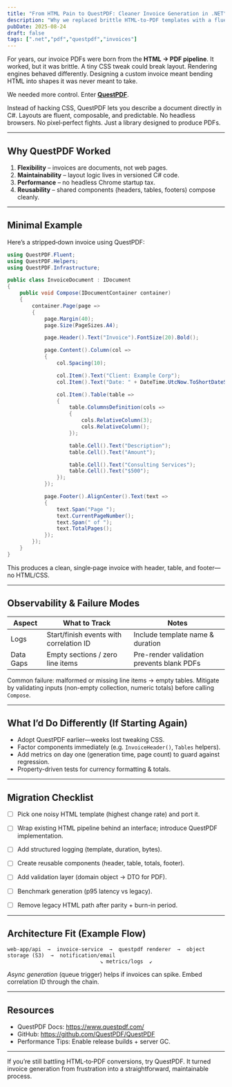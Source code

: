 ```yaml
---
title: "From HTML Pain to QuestPDF: Cleaner Invoice Generation in .NET"
description: "Why we replaced brittle HTML-to-PDF templates with a fluent C# document pipeline using QuestPDF—example, observability, migration checklist."
pubDate: 2025-08-24
draft: false
tags: [".net","pdf","questpdf","invoices"]
---
```


For years, our invoice PDFs were born from the **HTML → PDF pipeline**. It worked, but it was brittle. A tiny CSS tweak could break layout. Rendering engines behaved differently. Designing a custom invoice meant bending HTML into shapes it was never meant to take.

We needed more control. Enter **[QuestPDF](https://www.questpdf.com/)**.

Instead of hacking CSS, QuestPDF lets you describe a document directly in C#. Layouts are fluent, composable, and predictable. No headless browsers. No pixel‑perfect fights. Just a library designed to produce PDFs.

---

## Why QuestPDF Worked

1. **Flexibility** – invoices are documents, not web pages.
2. **Maintainability** – layout logic lives in versioned C# code.
3. **Performance** – no headless Chrome startup tax.
4. **Reusability** – shared components (headers, tables, footers) compose cleanly.

---

## Minimal Example

Here’s a stripped‑down invoice using QuestPDF:

```csharp
using QuestPDF.Fluent;
using QuestPDF.Helpers;
using QuestPDF.Infrastructure;

public class InvoiceDocument : IDocument
{
    public void Compose(IDocumentContainer container)
    {
        container.Page(page =>
        {
            page.Margin(40);
            page.Size(PageSizes.A4);

            page.Header().Text("Invoice").FontSize(20).Bold();

            page.Content().Column(col =>
            {
                col.Spacing(10);

                col.Item().Text("Client: Example Corp");
                col.Item().Text("Date: " + DateTime.UtcNow.ToShortDateString());

                col.Item().Table(table =>
                {
                    table.ColumnsDefinition(cols =>
                    {
                        cols.RelativeColumn(3);
                        cols.RelativeColumn();
                    });

                    table.Cell().Text("Description");
                    table.Cell().Text("Amount");

                    table.Cell().Text("Consulting Services");
                    table.Cell().Text("$500");
                });
            });

            page.Footer().AlignCenter().Text(text =>
            {
                text.Span("Page ");
                text.CurrentPageNumber();
                text.Span(" of ");
                text.TotalPages();
            });
        });
    }
}
```

This produces a clean, single‑page invoice with header, table, and footer—no HTML/CSS.

---

## Observability & Failure Modes

| Aspect | What to Track | Notes |
| ------ | ------------- | ----- |
| Logs | Start/finish events with correlation ID | Include template name & duration |
| Data Gaps | Empty sections / zero line items | Pre-render validation prevents blank PDFs |

Common failure: malformed or missing line items → empty tables. Mitigate by validating inputs (non-empty collection, numeric totals) before calling `Compose`.

---

## What I’d Do Differently (If Starting Again)

* Adopt QuestPDF earlier—weeks lost tweaking CSS.
* Factor components immediately (e.g. `InvoiceHeader()`, `Tables` helpers).
* Add metrics on day one (generation time, page count) to guard against regression.
* Property-driven tests for currency formatting & totals.

---

## Migration Checklist

- [ ] Pick one noisy HTML template (highest change rate) and port it.
- [ ] Wrap existing HTML pipeline behind an interface; introduce QuestPDF implementation.
- [ ] Add structured logging (template, duration, bytes).
- [ ] Create reusable components (header, table, totals, footer).
- [ ] Add validation layer (domain object → DTO for PDF).
- [ ] Benchmark generation (p95 latency vs legacy).
- [ ] Remove legacy HTML path after parity + burn-in period.


---

## Architecture Fit (Example Flow)

```
web-app/api  →  invoice-service  →  questpdf renderer  →  object storage (S3)  →  notification/email
                              ↘ metrics/logs  ↙
```

*Async generation* (queue trigger) helps if invoices can spike. Embed correlation ID through the chain.

---

## Resources

- QuestPDF Docs: https://www.questpdf.com/
- GitHub: https://github.com/QuestPDF/QuestPDF
- Performance Tips: Enable release builds + server GC.

---

If you’re still battling HTML‑to‑PDF conversions, try QuestPDF. It turned invoice generation from frustration into a straightforward, maintainable process.